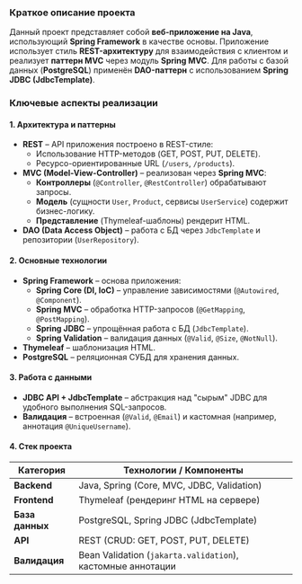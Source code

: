 ### **Краткое описание проекта**  

Данный проект представляет собой **веб-приложение на Java**, использующий **Spring Framework** в качестве основы. Приложение использует стиль **REST-архитектуру** для взаимодействия с клиентом и реализует **паттерн MVC** через модуль **Spring MVC**. Для работы с базой данных (**PostgreSQL**) применён **DAO-паттерн** с использованием **Spring JDBC (JdbcTemplate)**.  

### **Ключевые аспекты реализации**  

#### **1. Архитектура и паттерны**  
- **REST** – API приложения построено в REST-стиле:  
  - Использование HTTP-методов (GET, POST, PUT, DELETE).  
  - Ресурсо-ориентированные URL (`/users`, `/products`).  
- **MVC (Model-View-Controller)** – реализован через **Spring MVC**:  
  - **Контроллеры** (`@Controller`, `@RestController`) обрабатывают запросы.  
  - **Модель** (сущности `User`, `Product`, сервисы `UserService`) содержит бизнес-логику.  
  - **Представление** (Thymeleaf-шаблоны) рендерит HTML.  
- **DAO (Data Access Object)** – работа с БД через `JdbcTemplate` и репозитории (`UserRepository`).  

#### **2. Основные технологии**  
- **Spring Framework** – основа приложения:  
  - **Spring Core (DI, IoC)** – управление зависимостями (`@Autowired`, `@Component`).  
  - **Spring MVC** – обработка HTTP-запросов (`@GetMapping`, `@PostMapping`).  
  - **Spring JDBC** – упрощённая работа с БД (`JdbcTemplate`).  
  - **Spring Validation** – валидация данных (`@Valid`, `@Size`, `@NotNull`).  
- **Thymeleaf** – шаблонизация HTML.  
- **PostgreSQL** – реляционная СУБД для хранения данных.  

#### **3. Работа с данными**  
- **JDBC API + JdbcTemplate** – абстракция над "сырым" JDBC для удобного выполнения SQL-запросов.  
- **Валидация** – встроенная (`@Valid`, `@Email`) и кастомная (например, аннотация `@UniqueUsername`).  

#### **4. Стек проекта**  
| Категория       | Технологии / Компоненты                                                                 |
|----------------|---------------------------------------------------------------------------------------|
| **Backend**    | Java, Spring (Core, MVC, JDBC, Validation)                                            |
| **Frontend**   | Thymeleaf (рендеринг HTML на сервере)                                                 |
| **База данных**| PostgreSQL, Spring JDBC (JdbcTemplate)                                                |
| **API**        | REST (CRUD: GET, POST, PUT, DELETE)                                                   |
| **Валидация**  | Bean Validation (`jakarta.validation`), кастомные аннотации                           |


